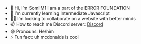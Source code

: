 - 👋 Hi, I’m SomilM1 i am a part of the ERROR FOUNDATION
- 🌱 I’m currently learning Intermediate Javascript
- 🫱🫲 I’m looking to collaborate on a website with better minds
- 📫 How to reach me Discord server: [Discord](https://discord.gg/5Xbkx27XjF)
- 😄 Pronouns: He/him
- ⚡ Fun fact: uh mcdonalds is cool

<!---
SomilM1/SomilM1 is a ✨ special ✨ repository because its `README.md` (this file) appears on your GitHub profile.
You can click the Preview link to take a look at your changes.
--->
